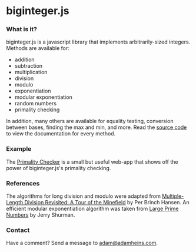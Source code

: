 # biginteger.js

### What is it?
biginteger.js is a javascript library that implements arbitrarily-sized integers. Methods are available for:
* addition
* subtraction
* multiplication
* division
* modulo
* exponentiation
* modular exponentiation
* random numbers
* primality checking

In addition, many others are available for equality testing, conversion between bases, finding the max and min, and more. Read the [source code](https://github.com/adamheins/BigInteger.js/blob/master/biginteger.js) to view the documentation for every method.

### Example
The [Primality Checker](https://github.com/adamheins/primality-checker) is a small but useful web-app that shows off the power of biginteger.js's primality checking.

### References
The algorithms for long division and modulo were adapted from [Multiple-Length Division Revisited: A Tour of the Minefield](http://brinch-hansen.net/papers/1994b.pdf) by Per Brinch Hansen. An efficient modular exponentiation algorithm was taken from [Large Prime Numbers](http://people.reed.edu/~jerry/361/lectures/bigprimes.pdf) by Jerry Shurman.

### Contact
Have a comment? Send a message to adam@adamheins.com.

